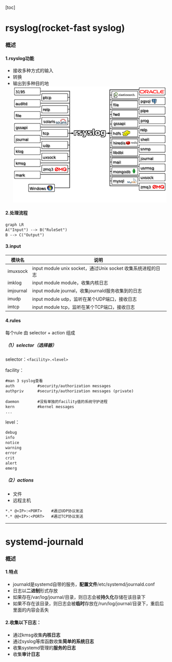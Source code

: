 [toc]
# rsyslog(rocket-fast syslog)
### 概述
#### 1.rsyslog功能
* 接收多种方式的输入
* 转换
* 输出到多种目的地
![](./imgs/rsyslog_vs_journald_01.png)

#### 2.处理流程
```mermaid
graph LR
A("Input") --> B("RuleSet")
B --> C("Output")
```

#### 3.input
|模块名|说明|
|-|-|
|imuxsock|input module unix socket，通过Unix socket 收集系统进程的日志|
|imklog|input module module，收集内核日志|
|imjournal|input module journal，收集journald服务收集到的日志|
|imudp|input module udp，监听在某个UDP端口，接收日志|
|imtcp|input module tcp，监听在某个TCP端口，接收日志|

#### 4.rules
每个rule 由 selector + action 组成
##### （1）selector（选择器）
selector：`<facility>.<level>`

facility：
```shell
#man 3 syslog查看
auth          #security/authorization messages
authpriv      #security/authorization messages (private)

daemon        #没有单独的facility值的系统守护进程
kern          #kernel messages
...
```
level：
```shell
debug
info
notice
warning
error
crit
alert
emerg
```
##### （2）actions
* 文件
* 远程主机
```shell
*.* @<IP>:<PORT>    #通过UDP协议发送
*.* @@<IP>:<PORT>   #通过TCP协议发送
```


***
# systemd-journald
### 概述
#### 1.特点
* journald是systemd自带的服务，**配置文件**/etc/systemd/journald.conf
* 日志以**二进制**形式存放
* 如果存在/var/log/journal/目录，则日志会被**持久化**存储在该目录下
* 如果不存在该目录，则日志会被**临时**存放在/run/log/journal/目录下，重启后里面的内容会丢失
#### 2.收集以下日志：
* 通过kmsg收集**内核日志**
* 通过syslog等库函数收集**简单的系统日志**
* 收集systemd管理的**服务的日志**
* 收集**审计日志**
